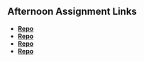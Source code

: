 ## Afternoon Assignment Links

* **[Repo](https://github.com/jwalk99star/scoreboard.git)**
* **[Repo](https://github.com/jwalk99star/immortal-swarm.git)**
* **[Repo](https://github.com/jwalk99star/<ASSIGNMENT_REPO>)**
* **[Repo](https://github.com/jwalk99star/<ASSIGNMENT_REPO>)**
